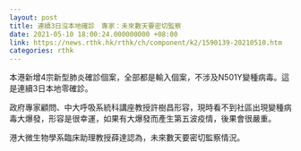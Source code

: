 ```yaml
---
layout: post
title: 連續3日沒本地確診　專家：未來數天要密切監察
date: 2021-05-10 18:00:24.000000000 +08:00
link: https://news.rthk.hk/rthk/ch/component/k2/1590139-20210510.htm
categories: rthk
---
```


本港新增4宗新型肺炎確診個案，全部都是輸入個案，不涉及N501Y變種病毒。這是連續3日本地零確診。

政府專家顧問、中大呼吸系統科講座教授許樹昌形容，現時看不到社區出現變種病毒大爆發，形容是很幸運，如果有大爆發而產生第五波疫情，後果會很嚴重。

港大微生物學系臨床助理教授薛達認為，未來數天要密切監察情況。
